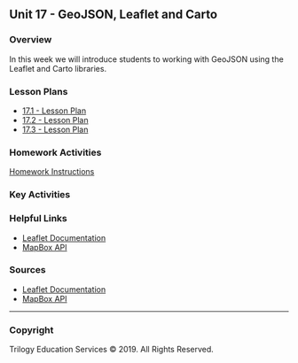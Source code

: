 ## Unit 17 - GeoJSON, Leaflet and Carto

### Overview

In this week we will introduce students to working with GeoJSON using the Leaflet and Carto libraries.

### Lesson Plans

* [17.1 - Lesson Plan](1/LessonPlan.md)
* [17.2 - Lesson Plan](2/LessonPlan.md)
* [17.3 - Lesson Plan](3/LessonPlan.md)

### Homework Activities

[Homework Instructions](../../02-Homework/17-Mapping-Web/Instructions/README.md)

### Key Activities

### Helpful Links

* [Leaflet Documentation](http://leafletjs.com/)
* [MapBox API](https://www.mapbox.com/)

### Sources

* [Leaflet Documentation](http://leafletjs.com/)
* [MapBox API](https://www.mapbox.com/)

- - -

### Copyright

Trilogy Education Services © 2019. All Rights Reserved.
